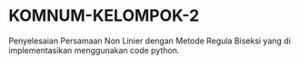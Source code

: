 # KOMNUM-KELOMPOK-2
Penyelesaian Persamaan Non Linier dengan Metode Regula Biseksi yang di implementasikan menggunakan code python.
